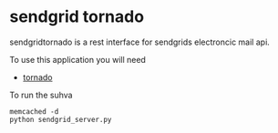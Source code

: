 sendgrid tornado
================

sendgridtornado is a rest interface for sendgrids
electroncic mail api.

To use this application you will need

 * [tornado](http://www.tornadoweb.org/)

To run the suhva

    memcached -d
    python sendgrid_server.py
